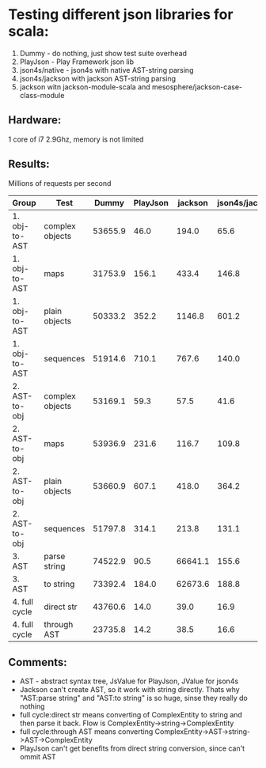# Testing different json libraries for scala:

1. Dummy - do nothing, just show test suite overhead
2. PlayJson - Play Framework json lib
3. json4s/native - json4s with native AST-string parsing
4. json4s/jackson with jackson AST-string parsing
5. jackson witn jackson-module-scala and mesosphere/jackson-case-class-module

## Hardware:

1 core of i7 2.9Ghz, memory is not limited

## Results:

Millions of requests per second

|        Group|           Test|  Dummy|PlayJson|jackson|json4s/jackson|json4s/native|
|-------------|---------------|-------|--------|-------|--------------|-------------|
|1. obj-to-AST|complex objects|53655.9|    46.0|  194.0|          65.6|         69.7|
|1. obj-to-AST|           maps|31753.9|   156.1|  433.4|         146.8|        151.0|
|1. obj-to-AST|  plain objects|50333.2|   352.2| 1146.8|         601.2|        694.0|
|1. obj-to-AST|      sequences|51914.6|   710.1|  767.6|         140.0|        132.1|
|2. AST-to-obj|complex objects|53169.1|    59.3|   57.5|          41.6|         41.0|
|2. AST-to-obj|           maps|53936.9|   231.6|  116.7|         109.8|        109.2|
|2. AST-to-obj|  plain objects|53660.9|   607.1|  418.0|         364.2|        433.4|
|2. AST-to-obj|      sequences|51797.8|   314.1|  213.8|         131.1|        136.2|
|       3. AST|   parse string|74522.9|    90.5|66641.1|         155.6|        127.9|
|       3. AST|      to string|73392.4|   184.0|62673.6|         188.8|         36.5|
|4. full cycle|     direct str|43760.6|    14.0|   39.0|          16.9|         15.2|
|4. full cycle|    through AST|23735.8|    14.2|   38.5|          16.6|         11.7|


## Comments:

* AST - abstract syntax tree, JsValue for PlayJson, JValue for json4s
* Jackson can't create AST, so it work with string directly. Thats why "AST:parse string" and "AST:to string" is so huge, sinse they really do nothing
* full cycle:direct str means converting of ComplexEntity to string and then parse it back. Flow is ComplexEntity->string->ComplexEntity
* full cycle:through AST means converting ComplexEntity->AST->string->AST->ComplexEntity
* PlayJson can't get benefits from direct string conversion, since can't ommit AST


